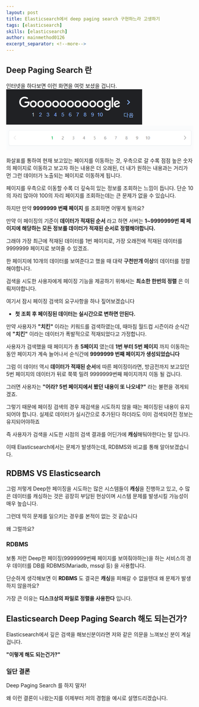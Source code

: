 ```yaml
---
layout: post
title: Elasticsearch에서 deep paging search 구현하느라 고생하기
tags: [elasticsearch]
skills: [elasticsearch]
author: mainmethod0126
excerpt_separator: <!--more-->
---
```


## Deep Paging Search 란

인터넷을 하다보면 이런 화면을 여럿 보셨을 겁니다.
![picture 1](../../images/7d267196895c1945f7f821d2b448533a9893b28fde960760fd51d10effa64e9b.png)  
![picture 2](../../images/ed53fa1a67db903d90e9153d8b09c296d73707ff1e037dbe41acca801a1e867a.png)  

화살표를 통하여 현재 보고있는 페이지를 이동하는 것, 우측으로 갈 수록 점점 높은 숫자의 페이지로 이동하고 보고자 하는 내용은 더 오래된, 더 내가 원하는 내용과는 거리가 먼 그런 데이터가 노출되는 페이지로 이동하게 됩니다.

페이지를 우측으로 이동할 수록 더 깊숙히 있는 정보를 조회하는 느낌이 듭니다.
단순 10의 자리 많아야 100의 자리 페이지를 조회하는데는 큰 문제가 없을 수 있습니다.

하지만 만약 **9999999 번째 페이지** 를 조회하면 어떻게 될까요?

만약 이 페이징의 기준이 **데이터가 적재된 순서** 라고 하면 서버는 **1~9999999번 째 페이지에 해당하는 모든 정보를 데이터가 적재된 순서로 정렬해야합니다.**

그래야 가장 최근에 적재된 데이터를 1번 페이지로, 가장 오래전에 적재된 데이터를 9999999 페이지로 보여줄 수 있겠죠.

한 페이지에 10개의 데이터를 보여준다고 했을 때 대략 **구천만개 이상**의 데이터를 정렬해야합니다.

검색을 시도한 사용자에게 페이징 기능을 제공하기 위해서는 **최소한 한번의 정렬** 은 이뤄저야합니다.

여기서 잠시 페이징 검색의 요구사항을 하나 짚어보겠습니다

- **첫 조회 후 페이징된 데이터는 실시간으로 변하면 안된다.**

만약 사용자가 **"치킨"** 이라는 키워드를 검색하였는데, 때마침 월드컵 시즌이라 순식간에 **"치킨"** 이라는 데이터가 폭발적으로 적재되었다고 가정합니다.

사용자가 검색했을 때 페이지가 총 **5페이지** 였는데 **1번 부터 5번 페이지** 까지 이동하는 동안 페이지가 계속 늘어나서 순식간에 **9999999 번째 페이지가 생성되었습니다**

그럼 이 데이터 역시 **데이터가 적재된 순서**에 따른 페이징이라면, 방금전까지 보고있던 5번 페이지의 데이터가 뒤로 쭉쭉 밀려 9999999번째 페이지까지 이동 될 겁니다.

그러면 사용자는 **"어라? 5번 페이지에서 봤던 내용이 또 나오네?"** 라는 불편을 겪게되겠죠.

그렇기 때문에 페이징 검색의 경우 재검색을 시도하지 않을 때는 페이징된 내용이 유지되어야 합니다. 실제로 데이터가 실시간으로 추가된다 하더라도 이미 검색되어진 정보는 유지되어야하죠

즉 사용자가 검색을 시도한 시점의 검색 결과를 어딘가에 **캐싱**해둬야한다는 말 입니다.

이때 Elasticsearch에서는 문제가 발생하는데, RDBMS와 비교를 통해 알아보겠습니다.

## RDBMS VS Elasticsearch

그럼 저렇게 Deep한 페이징을 시도하는 많은 시스템들이 **캐싱**을 진행하고 있고, 수 많은 데이터를 캐싱하는 것은 굉장히 부담된 현상이며 시스템 문제를 발생시킬 가능성이 매우 높습니다.

그런데 딱히 문제를 일으키는 경우를 본적이 없는 것 같습니다

왜 그럴까요?

### RDBMS

보통 저런 Deep한 페이징(9999999번째 페이지를 보여줘야하는)을 하는 서비스의 경우 데이터를 DB를 RDBMS(Mariadb, mssql 등) 을 사용합니다.

단순하게 생각해보면 이 **RDBMS** 도 결국은 **캐싱**을 피해갈 수 없을텐대 왜 문제가 발생하지 않을까요?

가장 큰 이유는 **디스크상의 파일로 정렬을 사용한다** 입니다.







## Elasticsearch Deep Paging Search 해도 되는건가?

Elasticsearch에서 깊은 검색을 해보신분이라면 저와 같은 의문을 느껴보신 분이 계실겁니다.

**"이렇게 해도 되는건가?"**

### 일단 결론

Deep Paging Search 를 하지 말자!

왜 이런 결론이 나왔는지를 이제부터 저의 경험을 예시로 설명드리겠습니다.



